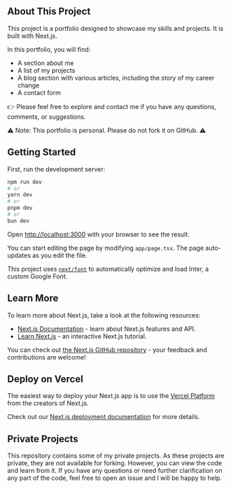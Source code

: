 ## About This Project

This project is a portfolio designed to showcase my skills and projects. It is built with Next.js.

In this portfolio, you will find:

- A section about me
- A list of my projects
- A blog section with various articles, including the story of my career change
- A contact form

👉 Please feel free to explore and contact me if you have any questions, comments, or suggestions.

⚠️ Note: This portfolio is personal. Please do not fork it on GitHub. ⚠️

## Getting Started

First, run the development server:

```bash
npm run dev
# or
yarn dev
# or
pnpm dev
# or
bun dev
```

Open [http://localhost:3000](http://localhost:3000) with your browser to see the result.

You can start editing the page by modifying `app/page.tsx`. The page auto-updates as you edit the file.

This project uses [`next/font`](https://nextjs.org/docs/basic-features/font-optimization) to automatically optimize and load Inter, a custom Google Font.

## Learn More

To learn more about Next.js, take a look at the following resources:

- [Next.js Documentation](https://nextjs.org/docs) - learn about Next.js features and API.
- [Learn Next.js](https://nextjs.org/learn) - an interactive Next.js tutorial.

You can check out [the Next.js GitHub repository](https://github.com/vercel/next.js/) - your feedback and contributions are welcome!

## Deploy on Vercel

The easiest way to deploy your Next.js app is to use the [Vercel Platform](https://vercel.com/new?utm_medium=default-template&filter=next.js&utm_source=create-next-app&utm_campaign=create-next-app-readme) from the creators of Next.js.

Check out our [Next.js deployment documentation](https://nextjs.org/docs/deployment) for more details.

## Private Projects

This repository contains some of my private projects. As these projects are private, they are not available for forking. However, you can view the code and learn from it. If you have any questions or need further clarification on any part of the code, feel free to open an issue and I will be happy to help.
